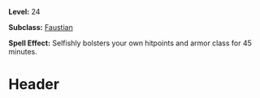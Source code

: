 <!-- TITLE: Spell: Selfish Wishes -->
<!-- SUBTITLE:  -->

**Level:** 24

**Subclass:** [Faustian](faustian)

**Spell Effect:** Selfishly bolsters your own hitpoints and armor class for 45 minutes.

# Header